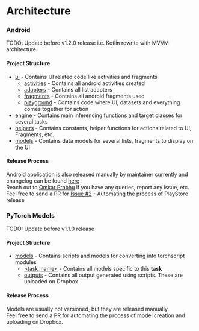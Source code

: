 # Architecture

### Android
TODO: Update before v1.2.0 release i.e. Kotlin rewrite with MVVM architecture

#### Project Structure
* [ui](https://github.com/prabhuomkar/TorchExpo/blob/master/app/src/main/java/io/github/prabhuomkar/flare/ui) - 
Contains UI related code like activities and fragments
  * [activities](https://github.com/prabhuomkar/TorchExpo/blob/master/app/src/main/java/io/github/prabhuomkar/flare/ui/activities) - 
  Contains all android activities created
  * [adapters](https://github.com/prabhuomkar/TorchExpo/blob/master/app/src/main/java/io/github/prabhuomkar/flare/ui/adapters) - 
  Contains all list adapters
  * [fragments](https://github.com/prabhuomkar/TorchExpo/blob/master/app/src/main/java/io/github/prabhuomkar/flare/ui/fragments) - 
  Contains all android fragments used
  * [playground](https://github.com/prabhuomkar/TorchExpo/blob/master/app/src/main/java/io/github/prabhuomkar/flare/ui/playground) - 
  Contains code where UI, datasets and everything comes together for action
* [engine](https://github.com/prabhuomkar/TorchExpo/blob/master/app/src/main/java/io/github/prabhuomkar/flare/engine) - 
Contains main inferencing functions and target classes for several tasks
* [helpers](https://github.com/prabhuomkar/TorchExpo/blob/master/app/src/main/java/io/github/prabhuomkar/flare/helpers) - 
Contains constants, helper functions for actions related to UI, Fragments, etc.
* [models](https://github.com/prabhuomkar/TorchExpo/blob/master/app/src/main/java/io/github/prabhuomkar/flare/models) - 
Contains data models for several lists, fragments to display on the UI

#### Release Process
Android application is also released manually by maintainer currently and changelog can be found [here](https://prabhuomkar.github.io/TorchExpo/#/changelog)   
Reach out to [Omkar Prabhu](mailto:prabhuomkar@pm.me) if you have any queries, report any issue, etc.    
Feel free to send a PR for [Issue #2](https://github.com/prabhuomkar/TorchExpo/issues/2) - Automating the process of PlayStore release 

### PyTorch Models
TODO: Update before v1.1.0 release

#### Project Structure
* [models](models/) - Contains scripts and models for converting into torchscript modules
  * [>task_name<](models/image_classification) - Contains all models specific to this **task**
  * [outputs](models/outputs) - Contains all output generated using scripts. These are uploaded on Dropbox

#### Release Process
Models are usually not versioned, but they are released manually.  
Feel free to send a PR for automating the process of model creation and uploading on Dropbox.